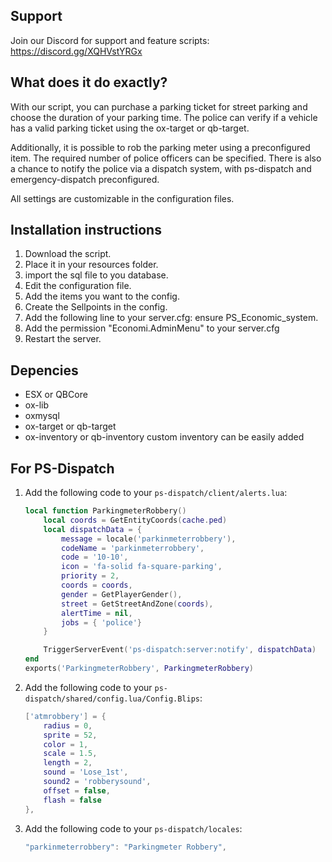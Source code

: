 ## Support 

Join our Discord for support and feature scripts: https://discord.gg/XQHVstYRGx



## What does it do exactly?
With our script, you can purchase a parking ticket for street parking and choose the duration of your parking time. The police can verify if a vehicle has a valid parking ticket using the ox-target or qb-target.

Additionally, it is possible to rob the parking meter using a preconfigured item. The required number of police officers can be specified. There is also a chance to notify the police via a dispatch system, with ps-dispatch and emergency-dispatch preconfigured.

All settings are customizable in the configuration files.


## Installation instructions

1. Download the script.
2. Place it in your resources folder.
3. import the sql file to you database.
4. Edit the configuration file.
5. Add the items you want to the config.
6. Create the Sellpoints in the config.
7. Add the following line to your server.cfg: ensure PS_Economic_system.
8. Add the permission "Economi.AdminMenu" to your server.cfg 
9. Restart the server. 

## Depencies 

- ESX or QBCore
- ox-lib
- oxmysql
- ox-target or qb-target
- ox-inventory or qb-inventory custom inventory can be easily added

## For PS-Dispatch
1. Add the following code to your `ps-dispatch/client/alerts.lua`:

    ```lua
    local function ParkingmeterRobbery()
        local coords = GetEntityCoords(cache.ped)
        local dispatchData = {
            message = locale('parkinmeterrobbery'),
            codeName = 'parkinmeterrobbery',
            code = '10-10',
            icon = 'fa-solid fa-square-parking',
            priority = 2,
            coords = coords,
            gender = GetPlayerGender(),
            street = GetStreetAndZone(coords),
            alertTime = nil,
            jobs = { 'police'}
        }

        TriggerServerEvent('ps-dispatch:server:notify', dispatchData)
    end
    exports('ParkingmeterRobbery', ParkingmeterRobbery)
    ```

2. Add the following code to your `ps-dispatch/shared/config.lua/Config.Blips`:

    ```lua
    ['atmrobbery'] = {
        radius = 0,
        sprite = 52,
        color = 1,
        scale = 1.5,
        length = 2,
        sound = 'Lose_1st',
        sound2 = 'robberysound',
        offset = false,
        flash = false
    },
    ```

3. Add the following code to your `ps-dispatch/locales`:

    ```lua
    "parkinmeterrobbery": "Parkingmeter Robbery",
    ```
